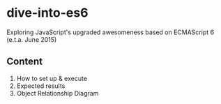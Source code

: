 # dive-into-es6
Exploring JavaScript's upgraded awesomeness based on ECMAScript 6 (e.t.a. June 2015)

## Content
1. How to set up & execute
2. Expected results
3. Object Relationship Diagram

